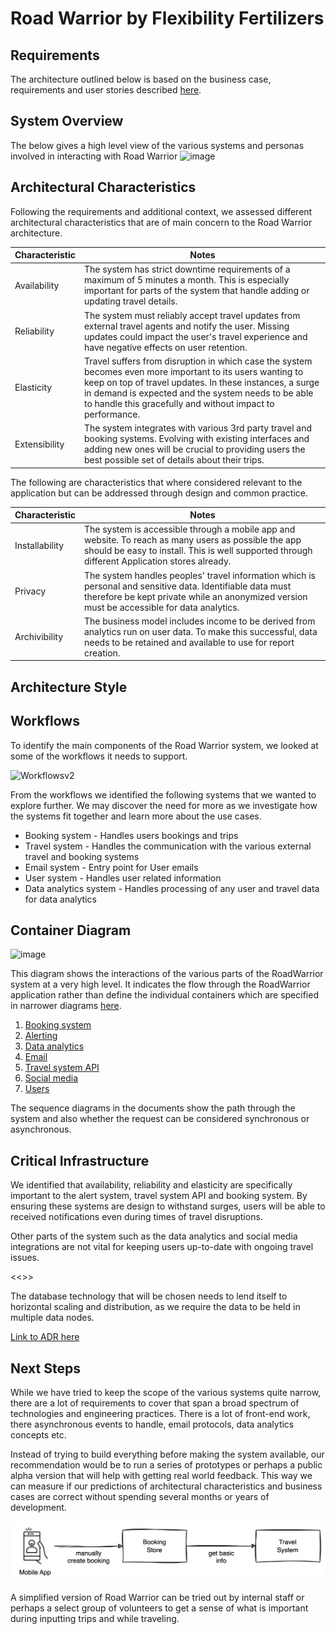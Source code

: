 # Road Warrior by Flexibility Fertilizers

## Requirements
The architecture outlined below is based on the business case, requirements and user stories described [here](requirements/requirements-user-stories.md).

## System Overview

The below gives a high level view of the various systems and personas involved in interacting with Road Warrior
![image](https://github.com/intelligent-growth-solutions/flexibility-fertilisers/assets/2922498/45a69004-776c-4852-965a-abd711428279)

## Architectural Characteristics

Following the requirements and additional context, we assessed different architectural characteristics that are of main concern to the Road Warrior architecture.

| Characteristic |  Notes |
|--------|----|
| Availability | The system has strict downtime requirements of a maximum of 5 minutes a month. This is especially important for parts of the system that handle adding or updating travel details. |
| Reliability | The system must reliably accept travel updates from external travel agents and notify the user. Missing updates could impact the user's travel experience and have negative effects on user retention. |
| Elasticity  | Travel suffers from disruption in which case the system becomes even more important to its users wanting to keep on top of travel updates. In these instances, a surge in demand is expected and the system needs to be able to handle this gracefully and without impact to performance.
| Extensibility | The system integrates with various 3rd party travel and booking systems. Evolving with existing interfaces and adding new ones will be crucial to providing users the best possible set of details about their trips.  |

The following are characteristics that where considered relevant to the application but can be addressed through design and common practice.

| Characteristic |  Notes |
|--------|----|
| Installability | The system is accessible through a mobile app and website. To reach as many users as possible the app should be easy to install. This is well supported through different Application stores already.  |
| Privacy  | The system handles peoples' travel information which is personal and sensitive data. Identifiable data must therefore be kept private while an anonymized version must be accessible for data analytics. |
| Archivibility | The business model includes income to be derived from analytics run on user data. To make this successful, data needs to be retained and available to use for report creation. |

## Architecture Style


## Workflows

To identify the main components of the Road Warrior system, we looked at some of the workflows it needs to support.

![Workflowsv2](https://github.com/intelligent-growth-solutions/flexibility-fertilisers/assets/104081505/bc57a4cf-f925-473d-a336-7df2581d0551)

From the workflows we identified the following systems that we wanted to explore further. We may discover the need for more as we investigate how the systems fit together and learn more about the use cases.

- Booking system - Handles users bookings and trips
- Travel system - Handles the communication with the various external travel and booking systems
- Email system - Entry point for User emails
- User system - Handles user related information
- Data analytics system - Handles processing of any user and travel data for data analytics

## Container Diagram
![image](https://github.com/intelligent-growth-solutions/flexibility-fertilisers/assets/1071238/ae6d85b7-304a-42e9-a51b-f8f65f260ff8)

This diagram shows the interactions of the various parts of the RoadWarrior system at a very high level. It indicates the flow through the RoadWarrior application rather than define the individual containers which are specified in narrower diagrams [here](./ContainerView/).

1. [Booking system](./ContainerView/booking-system.md)
1. [Alerting](./ContainerView/alerting.md)
1. [Data analytics](./ContainerView/data-analytics.md)
1. [Email](./ContainerView/email-system.md)
1. [Travel system API](./ContainerView/travel-system-api.md)
1. [Social media](./ContainerView/social-media.md)
1. [Users](./ContainerView/user-system.md)

The sequence diagrams in the documents show the path through the system and also whether the request can be considered synchronous or asynchronous.

## Critical Infrastructure
We identified that availability, reliability and elasticity are specifically important to the alert system, travel system API and booking system. By ensuring these systems are design to withstand surges, users will be able to received notifications even during times of travel disruptions.

Other parts of the system such as the data analytics and social media integrations are not vital for keeping users up-to-date with ongoing travel issues.

<<<Diagram here>>>

The database technology that will be chosen needs to lend itself to horizontal scaling and distribution, as we require the data to be held in multiple data nodes.

[Link to ADR here]()

## Next Steps
While we have tried to keep the scope of the various systems quite narrow, there are a lot of requirements to cover that span a broad spectrum of technologies and engineering practices. There is a lot of front-end work, there asynchronous events to handle, email protocols, data analytics concepts etc.

Instead of trying to build everything before making the system available, our recommendation would be to run a series of prototypes or perhaps a public alpha version that will help with getting real world feedback. This way we can measure if our predictions of architectural characteristics and business cases are correct without spending several months or years of development.

![](./Misc/next-steps.png)

A simplified version of Road Warrior can be tried out by internal staff or perhaps a select group of volunteers to get a sense of what is important during inputting trips and while traveling.

